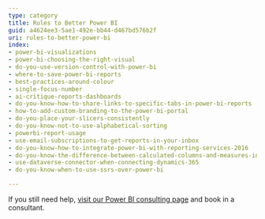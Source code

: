 ```yaml
---
type: category
title: Rules to Better Power BI
guid: a4624ee3-5ae1-492e-bb44-d467bd576b2f
uri: rules-to-better-power-bi
index:
- power-bi-visualizations
- power-bi-choosing-the-right-visual
- do-you-use-version-control-with-power-bi
- where-to-save-power-bi-reports
- best-practices-around-colour
- single-focus-number
- ai-critique-reports-dashboards
- do-you-know-how-to-share-links-to-specific-tabs-in-power-bi-reports
- how-to-add-custom-branding-to-the-power-bi-portal
- do-you-place-your-slicers-consistently
- do-you-know-not-to-use-alphabetical-sorting
- powerbi-report-usage
- use-email-subscriptions-to-get-reports-in-your-inbox
- do-you-know-how-to-integrate-power-bi-with-reporting-services-2016
- do-you-know-the-difference-between-calculated-columns-and-measures-in-power-bi
- use-dataverse-connector-when-connecting-dynamics-365
- do-you-know-when-to-use-ssrs-over-power-bi

---
```


If you still need help, [visit our Power BI consulting page](https://www.ssw.com.au/ssw/Consulting/Power-BI.aspx) and book in a consultant.

